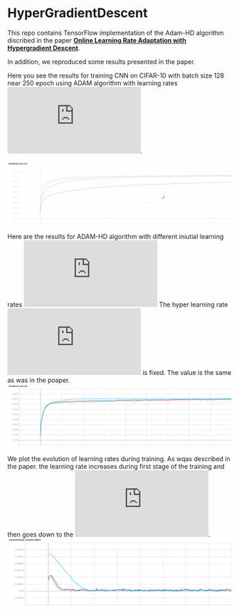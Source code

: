 # HyperGradientDescent

This repo contains TensorFlow implementation of the Adam-HD algorithm discribed in the paper [**Online Learning Rate Adaptation with Hypergradient Descent**](https://arxiv.org/abs/1703.04782). 

In addition, we reproduced some results presented in the paper.

Here you see the results for training CNN on CIFAR-10 with batch size 128 near 250 epoch using ADAM algorithm with learning rates ![img](http://latex.codecogs.com/svg.latex?%24%5Calpha%3D%5B10%5E%7B-3%7D%2C10%5E%7B-4%7D%2C10%5E%7B-5%7D%5D%24%0D%0A).

![ADAM](./CIFAR10-ADAM.png)

Here are the results for ADAM-HD algorithm with different iniutial learning rates  ![img](http://latex.codecogs.com/svg.latex?%24%5Calpha_0%3D%5B10%5E%7B-3%7D%2C10%5E%7B-4%7D%2C10%5E%7B-5%7D%5D%24%0D%0A)
The hyper learning rate ![img](http://latex.codecogs.com/svg.latex?%5Cbeta%3D10%5E%7B-7%7D) is fixed. The value is the same as was in the poaper.
![ADAM-HD](./ADAM-HD.png)

We plot the evolution of learning rates during training. As wqas described in the paper. the learning rate increases during first stage of the training and then goes down to the ![img](http://latex.codecogs.com/svg.latex?10%5E%7B-5%7D).  
![Learning rate adaptation](./alpha.png)



